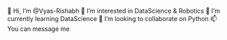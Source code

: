 👋 Hi, I’m @Vyas-Rishabh
👀 I’m interested in DataScience & Robotics
🌱 I’m currently learning DataScience
💞️ I’m looking to collaborate on Python
📫 You can message me

<!---
Vyas-Rishabh/Vyas-Rishabh is a ✨ special ✨ repository because its `README.md` (this file) appears on your GitHub profile.
You can click the Preview link to take a look at your changes.
--->
